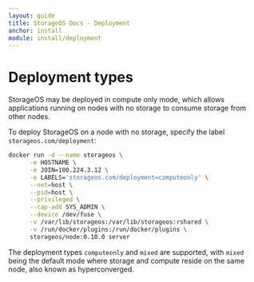```yaml
---
layout: guide
title: StorageOS Docs - Deployment
anchor: install
module: install/deployment
---
```


# Deployment types

StorageOS may be deployed in compute only mode, which allows applications
running on nodes with no storage to consume storage from other nodes.

To deploy StorageOS on a node with no storage, specify the label
`storageos.com/deployment`:

```bash
docker run -d --name storageos \
      -e HOSTNAME \
      -e JOIN=100.224.3.12 \
      -e LABELS='storageos.com/deployment=computeonly' \
      --net=host \
      --pid=host \
      --privileged \
      --cap-add SYS_ADMIN \
      --device /dev/fuse \
      -v /var/lib/storageos:/var/lib/storageos:rshared \
      -v /run/docker/plugins:/run/docker/plugins \
      storageos/node:0.10.0 server
```

The deployment types `computeonly` and `mixed` are supported, with `mixed` being
the default mode where storage and compute reside on the same node, also known
as hyperconverged.
